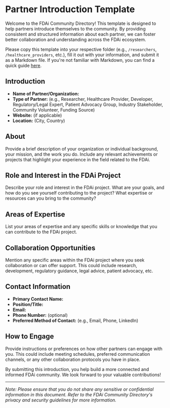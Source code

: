 # Partner Introduction Template

Welcome to the FDAi Community Directory! This template is designed to help partners introduce themselves to the community. By providing consistent and structured information about each partner, we can foster better collaboration and understanding across the FDAi ecosystem.

Please copy this template into your respective folder (e.g., `/researchers`, `/healthcare_providers`, etc.), fill it out with your information, and submit it as a Markdown file. If you're not familiar with Markdown, you can find a quick guide [here](https://www.markdownguide.org/basic-syntax/).

## Introduction

- **Name of Partner/Organization:**
- **Type of Partner:** (e.g., Researcher, Healthcare Provider, Developer, Regulatory/Legal Expert, Patient Advocacy Group, Industry Stakeholder, Community Volunteer, Funding Source)
- **Website:** (if applicable)
- **Location:** (City, Country)

## About

Provide a brief description of your organization or individual background, your mission, and the work you do. Include any relevant achievements or projects that highlight your experience in the field related to the FDAi.

## Role and Interest in the FDAi Project

Describe your role and interest in the FDAi project. What are your goals, and how do you see yourself contributing to the project? What expertise or resources can you bring to the community?

## Areas of Expertise

List your areas of expertise and any specific skills or knowledge that you can contribute to the FDAi project.

## Collaboration Opportunities

Mention any specific areas within the FDAi project where you seek collaboration or can offer support. This could include research, development, regulatory guidance, legal advice, patient advocacy, etc.

## Contact Information

- **Primary Contact Name:**
- **Position/Title:**
- **Email:**
- **Phone Number:** (optional)
- **Preferred Method of Contact:** (e.g., Email, Phone, LinkedIn)

## How to Engage

Provide instructions or preferences on how other partners can engage with you. This could include meeting schedules, preferred communication channels, or any other collaboration protocols you have in place.

By submitting this introduction, you help build a more connected and informed FDAi community. We look forward to your valuable contributions!

---

*Note: Please ensure that you do not share any sensitive or confidential information in this document. Refer to the FDAi Community Directory's privacy and security guidelines for more information.*

